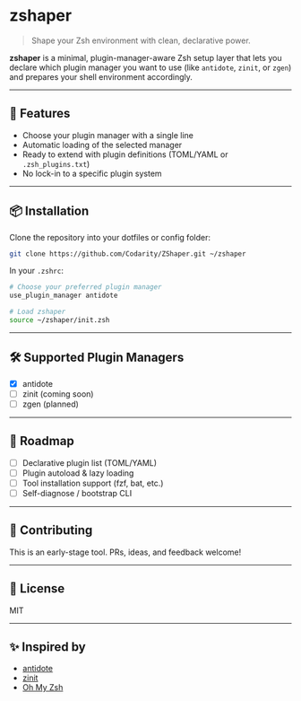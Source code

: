 # zshaper

> Shape your Zsh environment with clean, declarative power.

**zshaper** is a minimal, plugin-manager-aware Zsh setup layer that lets you declare which plugin manager you want to use (like `antidote`, `zinit`, or `zgen`) and prepares your shell environment accordingly.

---

## 🚀 Features

* Choose your plugin manager with a single line
* Automatic loading of the selected manager
* Ready to extend with plugin definitions (TOML/YAML or `.zsh_plugins.txt`)
* No lock-in to a specific plugin system

---

## 📦 Installation

Clone the repository into your dotfiles or config folder:

```bash
git clone https://github.com/Codarity/ZShaper.git ~/zshaper
```

In your `.zshrc`:

```zsh
# Choose your preferred plugin manager
use_plugin_manager antidote

# Load zshaper
source ~/zshaper/init.zsh
```

---

## 🛠 Supported Plugin Managers

* [x] antidote
* [ ] zinit (coming soon)
* [ ] zgen (planned)

---

## 🔮 Roadmap

* [ ] Declarative plugin list (TOML/YAML)
* [ ] Plugin autoload & lazy loading
* [ ] Tool installation support (fzf, bat, etc.)
* [ ] Self-diagnose / bootstrap CLI

---

## 🤝 Contributing

This is an early-stage tool. PRs, ideas, and feedback welcome!

---

## 📜 License

MIT

---

## ✨ Inspired by

* [antidote](https://github.com/mattmc3/antidote)
* [zinit](https://github.com/zdharma-continuum/zinit)
* [Oh My Zsh](https://github.com/ohmyzsh/ohmyzsh)
